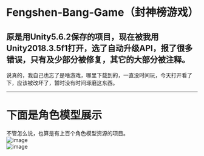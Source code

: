 # Fengshen-Bang-Game（封神榜游戏）
## 原是用Unity5.6.2保存的项目，现在被我用Unity2018.3.5f1打开，选了自动升级API，报了很多错误，只有及少部分被修复，其它的大部分被注释。
说真的，我自己也忘了是啥游戏，哪里下载到的，一直没时间玩，今天打开看了下，应该被改坏了，暂时没有时间琢磨这东西。
****
# 下面是角色模型展示
不管怎么说，也算是有上百个角色模型资源的项目。  
![image](https://i.niupic.com/images/2021/01/04/98aZ.jpg)  
![image](https://i.niupic.com/images/2021/01/04/98b1.jpg)
